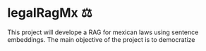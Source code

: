 # legalRagMx ⚖️
This project will develope a RAG for mexican laws using sentence embeddings.
The main objective of the project is to democratize 
